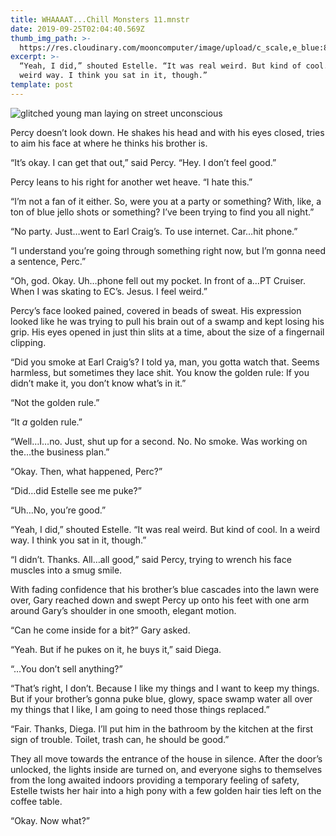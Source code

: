 ```yaml
---
title: WHAAAAT...Chill Monsters 11.mnstr
date: 2019-09-25T02:04:40.569Z
thumb_img_path: >-
  https://res.cloudinary.com/mooncomputer/image/upload/c_scale,e_blue:80,h_300,q_auto:best/v1569285031/Moon%20Computer%20Blog/MNSTR/WHAAAAT%20Chill%20Monsters/whaaaat-chill-monsters-11--johnny-cohen-o5bot9dytg0-unsplash--glitched.jpg
excerpt: >-
  “Yeah, I did,” shouted Estelle. “It was real weird. But kind of cool. In a
  weird way. I think you sat in it, though.”
template: post
---
```

![glitched young man laying on street unconscious](https://res.cloudinary.com/mooncomputer/image/upload/c_scale,e_blue:80,h_800,q_auto:best/v1569285031/Moon%20Computer%20Blog/MNSTR/WHAAAAT%20Chill%20Monsters/whaaaat-chill-monsters-11--johnny-cohen-o5bot9dytg0-unsplash--glitched.jpg "WHAAAAT Chill Monsters 11")

Percy doesn’t look down. He shakes his head and with his eyes closed, tries to aim his face at where he thinks his brother is. 

“It’s okay. I can get that out,” said Percy. “Hey. I don’t feel good.”

Percy leans to his right for another wet heave. “I hate this.”

“I’m not a fan of it either. So, were you at a party or something? With, like, a ton of blue jello shots or something? I’ve been trying to find you all night.”

“No party. Just…went to Earl Craig’s. To use internet. Car…hit phone.”

“I understand you’re going through something right now, but I’m gonna need a sentence, Perc.”

“Oh, god. Okay. Uh…phone fell out my pocket. In front of a…PT Cruiser. When I was skating to EC’s. Jesus. I feel weird.” 

Percy’s face looked pained, covered in beads of sweat. His expression looked like he was trying to pull his brain out of a swamp and kept losing his grip. His eyes opened in just thin slits at a time, about the size of a fingernail clipping.

“Did you smoke at Earl Craig’s? I told ya, man, you gotta watch that. Seems harmless, but sometimes they lace shit. You know the golden rule: If you didn’t make it, you don’t know what’s in it.” 

“Not the golden rule.”

“It _a_ golden rule.”

“Well…I…no. Just, shut up for a second. No. No smoke. Was working on the…the business plan.”

“Okay. Then, what happened, Perc?”

“Did…did Estelle see me puke?”

“Uh…No, you’re good.”

“Yeah, I did,” shouted Estelle. “It was real weird. But kind of cool. In a weird way. I think you sat in it, though.”

“I didn’t. Thanks. All…all good,” said Percy, trying to wrench his face muscles into a smug smile.

With fading confidence that his brother’s blue cascades into the lawn were over, Gary reached down and swept Percy up onto his feet with one arm around Gary’s shoulder in one smooth, elegant motion. 

“Can he come inside for a bit?” Gary asked. 

“Yeah. But if he pukes on it, he buys it,” said Diega.

“…You don’t sell anything?”

“That’s right, I don’t. Because I like my things and I want to keep my things. But if your brother’s gonna puke blue, glowy, space swamp water all over my things that I like, I am going to need those things replaced.”

“Fair. Thanks, Diega. I’ll put him in the bathroom by the kitchen at the first sign of trouble. Toilet, trash can, he should be good.”

They all move towards the entrance of the house in silence. After the door’s unlocked, the lights inside are turned on, and everyone sighs to themselves from the long awaited indoors providing a temporary feeling of safety, Estelle twists her hair into a high pony with a few golden hair ties left on the coffee table.

“Okay. Now what?”

